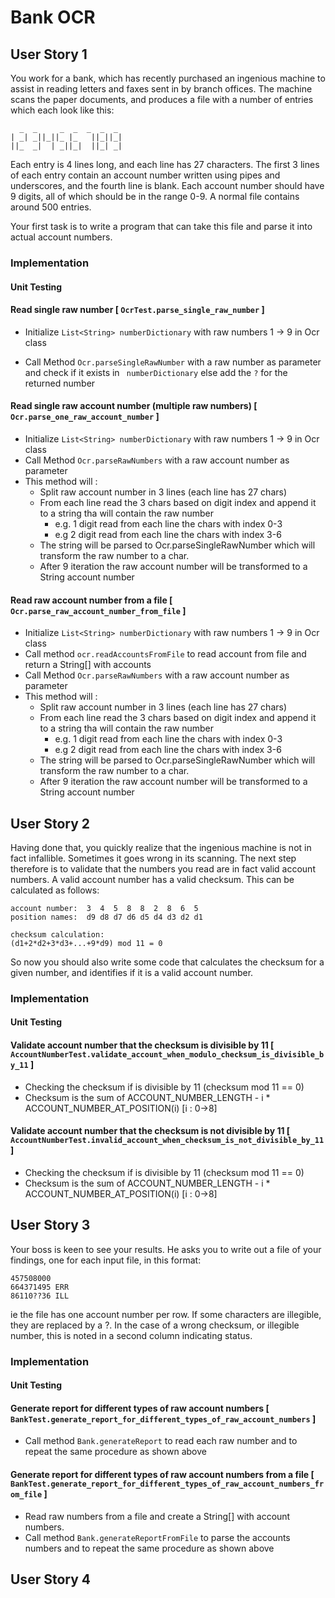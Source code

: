 # Bank OCR

## User Story 1
You work for a bank, which has recently purchased an ingenious machine to assist in reading letters and faxes sent in by branch offices. The machine scans the paper documents, and produces a file with a number of entries which each look like this:

```   
  _  _     _  _  _  _  _
| _| _||_||_ |_   ||_||_|
||_  _|  | _||_|  ||_| _|
```

Each entry is 4 lines long, and each line has 27 characters. The first 3 lines of each entry contain an account number written using pipes and underscores, and the fourth line is blank. Each account number should have 9 digits, all of which should be in the range 0-9. A normal file contains around 500 entries.

Your first task is to write a program that can take this file and parse it into actual account numbers.

 ### Implementation

 #### Unit Testing
#### Read single raw number [ `OcrTest.parse_single_raw_number` ]

- Initialize `List<String> numberDictionary` with raw numbers 1 -> 9 in Ocr class


- Call Method `Ocr.parseSingleRawNumber` with a raw number as parameter and check if it exists in ` numberDictionary` else add the `?` for the returned number


#### Read single raw account number (multiple raw numbers) [ `Ocr.parse_one_raw_account_number` ]

- Initialize `List<String> numberDictionary` with raw numbers 1 -> 9 in Ocr class
- Call Method `Ocr.parseRawNumbers` with a raw account number as parameter 
- This method will :
  - Split raw account number in 3 lines (each line has 27 chars)
  - From each line read the 3 chars based on digit index and append it to a string tha will contain the raw number 
    - e.g. 1 digit read from each line the chars with index 0-3
    - e.g  2 digit read from each line the chars with index 3-6
  - The string will be parsed to Ocr.parseSingleRawNumber which will transform the raw number to a char.
  - After 9 iteration the raw account number will be transformed to a String account number

#### Read  raw account number from a file  [ `Ocr.parse_raw_account_number_from_file` ]
- Initialize `List<String> numberDictionary` with raw numbers 1 -> 9 in Ocr class
- Call method `ocr.readAccountsFromFile` to read account from file and return a String[] with accounts
- Call Method `Ocr.parseRawNumbers` with a raw account number as parameter
- This method will :
    - Split raw account number in 3 lines (each line has 27 chars)
    - From each line read the 3 chars based on digit index and append it to a string tha will contain the raw number
        - e.g. 1 digit read from each line the chars with index 0-3
        - e.g  2 digit read from each line the chars with index 3-6
    - The string will be parsed to Ocr.parseSingleRawNumber which will transform the raw number to a char.
    - After 9 iteration the raw account number will be transformed to a String account number

## User Story 2

Having done that, you quickly realize that the ingenious machine is not in fact infallible. Sometimes it goes wrong in its scanning. The next step therefore is to validate that the numbers you read are in fact valid account numbers. A valid account number has a valid checksum. This can be calculated as follows:
```
account number:  3  4  5  8  8  2  8  6  5
position names:  d9 d8 d7 d6 d5 d4 d3 d2 d1

checksum calculation:
(d1+2*d2+3*d3+...+9*d9) mod 11 = 0
```

So now you should also write some code that calculates the checksum for a given number, and identifies if it is a valid account number.

### Implementation

#### Unit Testing
#### Validate account number that the checksum is divisible by 11 [ `AccountNumberTest.validate_account_when_modulo_checksum_is_divisible_by_11` ]

- Checking the checksum if is divisible by 11 (checksum mod 11 == 0)
- Checksum is the sum of ACCOUNT_NUMBER_LENGTH - i * ACCOUNT_NUMBER_AT_POSITION(i) [i : 0->8]

#### Validate account number that the checksum is not divisible by 11 [ `AccountNumberTest.invalid_account_when_checksum_is_not_divisible_by_11` ]
- Checking the checksum if is divisible by 11 (checksum mod 11 == 0)
- Checksum is the sum of ACCOUNT_NUMBER_LENGTH - i * ACCOUNT_NUMBER_AT_POSITION(i) [i : 0->8]

## User Story 3

Your boss is keen to see your results. He asks you to write out a file of your findings, one for each input file, in this format:

```
457508000
664371495 ERR
86110??36 ILL
```
ie the file has one account number per row. If some characters are illegible, they are replaced by a ?. In the case of a wrong checksum, or illegible number, this is noted in a second column indicating status.

### Implementation

#### Unit Testing
#### Generate report for different types of raw account numbers [ `BankTest.generate_report_for_different_types_of_raw_account_numbers` ]

- Call method `Bank.generateReport` to read each raw number and to repeat the same procedure as shown above


#### Generate report for different types of raw account numbers from a file [ `BankTest.generate_report_for_different_types_of_raw_account_numbers_from_file` ]


- Read raw numbers from a file and create a String[] with account numbers.
- Call method `Bank.generateReportFromFile` to parse the accounts numbers  and to repeat the same procedure as shown above

## User Story 4